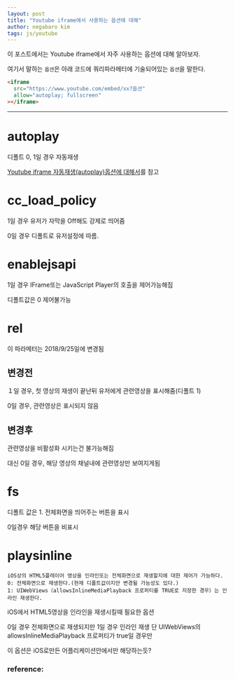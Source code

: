 ```yaml
---
layout: post
title: "Youtube iframe에서 사용하는 옵션에 대해"
author: negabaro kim
tags: js/youtube
---
```



이 포스트에서는 Youtube iframe에서 자주 사용하는 옵션에 대해 알아보자.


여기서 말하는 `옵션`은 아래 코드에 쿼리파라메터에 기술되어있는 `옵션`을 말한다.

```html
<iframe
  src="https://www.youtube.com/embed/xx?옵션"
  allow="autoplay; fullscreen"
></iframe>
```

-----

# autoplay

디폴트 0, 1일 경우 자동재생

[Youtube iframe 자동재생(autoplay)옵션에 대해서]를 참고


# cc_load_policy

1일 경우 유저가 자막을 Off해도 강제로 띄어줌

0일 경우 디폴트로 유저설정에 따름.

# enablejsapi

1일 경우 IFrame또는  JavaScript Player의 호출을 제어가능해짐

디폴트값은 0 제어불가능


# rel

이 파라메터는 2018/9/25일에 변경됨

## 변경전

１일 경우, 첫 영상의 재생이 끝난뒤 유저에게 관련영상을 표시해줌(디폴트 1)

0일 경우, 관련영상은 표시되지 않음

## 변경후

관련영상을 비활성화 시키는건 불가능해짐

대신 0일 경우, 해당 영상의 채널내에 관련영상만 보여지게됨

# fs

디폴트 값은 1. 전체화면을 띄어주는 버튼을 표시

0일경우 해당 버튼을 비표시


# playsinline

```
iOS상의 HTML5플레이어 영상을 인라인또는 전체화면으로 재생할지에 대한 제어가 가능하다.
0: 전체화면으로 재생한다.(현재 디폴트값이지만 변경될 가능성도 있다.)
1: UIWebViews（allowsInlineMediaPlayback 프로퍼티를 TRUE로 지정한 경우）는 인라인 재생한다.
```

iOS에서 HTML5영상을 인라인을 재생시킬때 필요한 옵션

0일 경우 전체화면으로 재생되지만 1일 경우 인라인 재생
단 UIWebViews의 allowsInlineMediaPlayback 프로퍼티가 true일 경우만

이 옵션은 iOS로만든 어플리케이션안에서만 해당하는듯?



### reference:

[Document]: https://developers.google.com/youtube/player_parameters?hl=ja

[Youtube iframe 자동재생(autoplay)옵션에 대해서]: https://negabaro.github.io/archive/why-does-not-working-autoplay